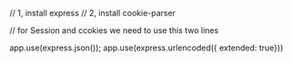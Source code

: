 // 1, install express
// 2, install cookie-parser

// for Session and ccokies we need to use this two lines

app.use(express.json());
app.use(express.urlencoded({ extended: true}))

